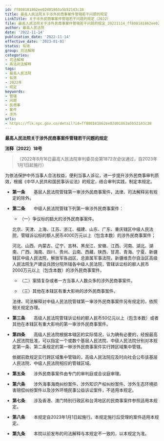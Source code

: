 ```yaml
---
id: ff808181862ee02d01863a5b52143c38
title: 最高人民法院关于涉外民商事案件管辖若干问题的规定
LinkTitle: 关于涉外民商事案件管辖若干问题的规定（2022）
file: 最高人民法院关于涉外民商事案件管辖若干问题的规定_20221114_ff808181862ee02d01863a5b52143c38.docx
author: 最高人民法院
date: '2022-11-14'
publication_date: '2022-11-14'
effective_date: '2023-01-01'
status: 有效
group: 司法解释
categories:
- 司法解释
- 高法司法解释
tags:
- 最高人民法院
- 有效
- 2022年
- 规定
keywords:
- 管辖
- 问题
- 民商事
- 案件
- 涉外
urls:
- https://flk.npc.gov.cn/detail?id=ff808181862ee02d01863a5b52143c38
---
```


**最高人民法院关于涉外民商事案件管辖若干问题的规定**

**法释〔2022〕18号**

> （2022年8月16日最高人民法院审判委员会第1872次会议通过，自2023年1月1日起施行）

为依法保护中外当事人合法权益，便利当事人诉讼，进一步提升涉外民商事审判质效，根据《中华人民共和国民事诉讼法》的规定，结合审判实践，制定本规定。

- **第一条**　　基层人民法院管辖第一审涉外民商事案件，法律、司法解释另有规定的除外。

- **第二条**　　中级人民法院管辖下列第一审涉外民商事案件：

  - （一）争议标的额大的涉外民商事案件。

  北京、天津、上海、江苏、浙江、福建、山东、广东、重庆辖区中级人民法院，管辖诉讼标的额人民币4000万元以上（包含本数）的涉外民商事案件；

  河北、山西、内蒙古、辽宁、吉林、黑龙江、安徽、江西、河南、湖北、湖南、广西、海南、四川、贵州、云南、西藏、陕西、甘肃、青海、宁夏、新疆辖区中级人民法院，解放军各战区、总直属军事法院，新疆维吾尔自治区高级人民法院生产建设兵团分院所辖各中级人民法院，管辖诉讼标的额人民币2000万元以上（包含本数）的涉外民商事案件。

  - （二）案情复杂或者一方当事人人数众多的涉外民商事案件。

  - （三）其他在本辖区有重大影响的涉外民商事案件。

  法律、司法解释对中级人民法院管辖第一审涉外民商事案件另有规定的，依照相关规定办理。

- **第三条**　　高级人民法院管辖诉讼标的额人民币50亿元以上（包含本数）或者其他在本辖区有重大影响的第一审涉外民商事案件。

- **第四条**　　高级人民法院根据本辖区的实际情况，认为确有必要的，经报最高人民法院批准，可以指定一个或数个基层人民法院、中级人民法院分别对本规定第一条、第二条规定的第一审涉外民商事案件实行跨区域集中管辖。

  依据前款规定实行跨区域集中管辖的，高级人民法院应及时向社会公布该基层人民法院、中级人民法院相应的管辖区域。

- **第五条**　　涉外民商事案件由专门的审判庭或合议庭审理。

- **第六条**　　涉外海事海商纠纷案件、涉外知识产权纠纷案件、涉外生态环境损害赔偿纠纷案件以及涉外环境民事公益诉讼案件，不适用本规定。

- **第七条**　　涉及香港、澳门特别行政区和台湾地区的民商事案件参照适用本规定。

- **第八条**　　本规定自2023年1月1日起施行。本规定施行后受理的案件适用本规定。

- **第九条**　　本院以前发布的司法解释与本规定不一致的，以本规定为准。
